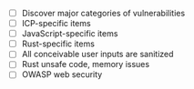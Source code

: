 - [ ] Discover major categories of vulnerabilities
- [ ] ICP-specific items
- [ ] JavaScript-specific items
- [ ] Rust-specific items
- [ ] All conceivable user inputs are sanitized
- [ ] Rust unsafe code, memory issues
- [ ] OWASP web security
